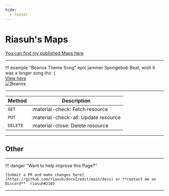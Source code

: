 ```yaml
---
hide:
  - footer
---
```


# Riasuh's Maps
[You can find my published Maps here](https://beatsaver.com/profile/4284474)

---

!!! example "Beanos Theme Song"
    epic jammer Spongebob Beat, wish it was a longer song tho :(  
    [View here](https://beatsaver.com/maps/26844)  
    ![Beanos](https://eu.cdn.beatsaver.com/91a0e2bca06b82b2238d5a33f82ecd158cb025eb.jpg)

---

| Method      | Description                          |
| ----------- | ------------------------------------ |
| `GET`       | :material-check:     Fetch resource  |
| `PUT`       | :material-check-all: Update resource |
| `DELETE`    | :material-close:     Delete resource |
---


## Other


--- 

!!! danger "Want to help improve this Page?"

    [Submit a PR and make changes here](https://github.com/riasuh/docs2/edit/main/docs) or **contact me on Discord** `riasuh#2165`

---